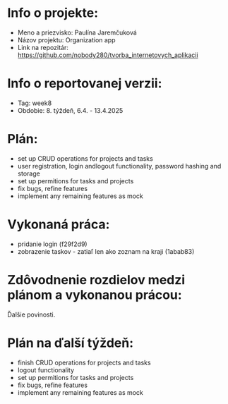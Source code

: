 # Info o projekte:
- Meno a priezvisko: Paulína Jaremčuková
- Názov projektu: Organization app
- Link na repozitár: https://github.com/nobody280/tvorba_internetovych_aplikacii

# Info o reportovanej verzii:  
- Tag: week8                  
- Obdobie: 8. týždeň, 6.4. - 13.4.2025 

# Plán:
- set up CRUD operations for projects and tasks
- user registration, login andlogout functionality, password hashing and storage
- set up permitions for tasks and projects
- fix bugs, refine features
- implement any remaining features as mock

# Vykonaná práca:
- pridanie login (f29f2d9)
- zobrazenie taskov - zatiaľ len ako zoznam na kraji (1abab83)

# Zdôvodnenie rozdielov medzi plánom a vykonanou prácou:
Ďalšie povinosti.

# Plán na ďalší týždeň:
- finish CRUD operations for projects and tasks
- logout functionality
- set up permitions for tasks and projects
- fix bugs, refine features
- implement any remaining features as mock

